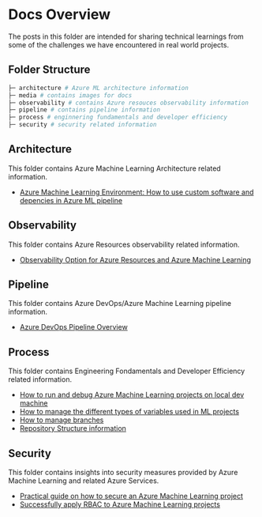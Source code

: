 # Docs Overview

The posts in this folder are intended for sharing technical learnings from some of the
challenges we have encountered in real world projects.

## Folder Structure

```bash
├─ architecture # Azure ML architecture information 
├─ media # contains images for docs
├─ observability # contains Azure resouces observability information
├─ pipeline # contains pipeline information
├─ process # enginnering fundamentals and developer efficiency
├─ security # security related information
```

## Architecture

This folder contains Azure Machine Learning Architecture related information.

* [Azure Machine Learning Environment: How to use custom software and depencies in Azure ML pipeline](architecture/AzureMLEnvironment.md)

## Observability

This folder contains Azure Resources observability related information.

* [Observability Option for Azure Resources and Azure Machine Learning](observability/MonitorAzureResources.md)

## Pipeline

This folder contains Azure DevOps/Azure Machine Learning pipeline information.

* [Azure DevOps Pipeline Overview](pipeline/AzureDevOpsPipeline.md)

## Process

This folder contains Engineering Fondamentals and Developer Efficiency related information.

* [How to run and debug Azure Machine Learning projects on local dev machine](process/local-development.md)
* [How to manage the different types of variables used in ML projects](process/variable-management.md)
* [How to manage branches](process/BranchStrategy.md)
* [Repository Structure information](process/RepositoryStructure.md)

## Security

This folder contains insights into security measures provided by Azure Machine Learning and related Azure Services.

* [Practical guide on how to secure an Azure Machine Learning project](security/azureml-security.md)
* [Successfully apply RBAC to Azure Machine Learning projects](security/access-control.md)
